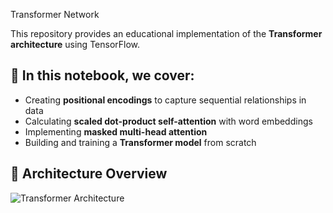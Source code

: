  Transformer Network  

This repository provides an educational implementation of the **Transformer architecture** using TensorFlow.  

## 📘 In this notebook, we cover:
- Creating **positional encodings** to capture sequential relationships in data  
- Calculating **scaled dot-product self-attention** with word embeddings  
- Implementing **masked multi-head attention**  
- Building and training a **Transformer model** from scratch  

## 🔎 Architecture Overview  

![Transformer Architecture](assets/transformer.gif)
